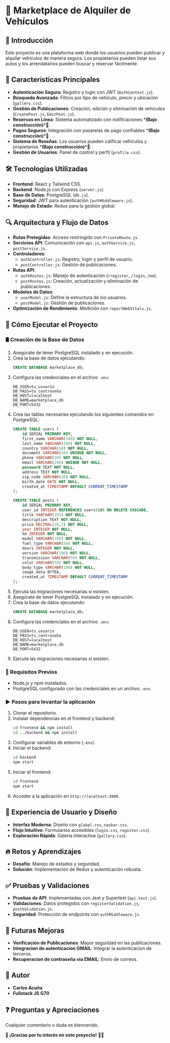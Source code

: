 # 📌 Marketplace de Alquiler de Vehículos

## 🏁 Introducción

Este proyecto es una plataforma web donde los usuarios pueden publicar y alquilar vehículos de manera segura. Los propietarios pueden listar sus autos y los arrendatarios pueden buscar y reservar fácilmente.

## 🚀 Características Principales

- **Autenticación Segura**: Registro y login con JWT (`AuthContext.js`).
- **Búsqueda Avanzada**: Filtros por tipo de vehículo, precio y ubicación (`gallery.css`).
- **Gestión de Publicaciones**: Creación, edición y eliminación de vehículos (`CreatePost.js`, `EditPost.js`).
- **Reservas en Línea**: Sistema automatizado con notificaciones \***(Bajo construcción)**\*🚧.
- **Pagos Seguros**: Integración con pasarelas de pago confiables \***(Bajo construcción)**\*🚧.
- **Sistema de Reseñas**: Los usuarios pueden calificar vehículos y propietarios \***(Bajo construcción)**\*🚧.
- **Gestión de Usuarios**: Panel de control y perfil (`profile.css`).

## 🛠️ Tecnologías Utilizadas

- **Frontend**: React y Tailwind CSS.
- **Backend**: Node.js con Express (`server.js`).
- **Base de Datos**: PostgreSQL (`db.js`).
- **Seguridad**: JWT para autenticación (`authMiddleware.js`).
- **Manejo de Estado**: Redux para la gestión global.

## 🔍 Arquitectura y Flujo de Datos

- **Rutas Protegidas**: Acceso restringido con `PrivateRoute.js`.
- **Servicios API**: Comunicación con `api.js`, `authService.js`, `postService.js`.
- **Controladores**:
  - `authController.js`: Registro, login y perfil de usuario.
  - `postController.js`: Gestión de publicaciones.
- **Rutas API**:
  - `authRoutes.js`: Manejo de autenticación (`/register`, `/login`, `/me`).
  - `postRoutes.js`: Creación, actualización y eliminación de publicaciones.
- **Modelos de Datos**:
  - `userModel.js`: Define la estructura de los usuarios.
  - `postModel.js`: Gestión de publicaciones.
- **Optimización de Rendimiento**: Medición con `reportWebVitals.js`.

## 🚀 Cómo Ejecutar el Proyecto

### 🛢️ Creación de la Base de Datos
1. Asegúrate de tener PostgreSQL instalado y en ejecución.
2. Crea la base de datos ejecutando:
   ```sql
   CREATE DATABASE marketplace_db;
   ```
3. Configura las credenciales en el archivo `.env`:
   ```env
   DB_USER=tu_usuario
   DB_PASS=tu_contraseña
   DB_HOST=localhost
   DB_NAME=marketplace_db
   DB_PORT=5432
   ```
4. Crea las tablas necesarias ejecutando los siguientes comandos en PostgreSQL:
   ```sql
   CREATE TABLE users (
       id SERIAL PRIMARY KEY,
       first_name VARCHAR(100) NOT NULL,
       last_name VARCHAR(100) NOT NULL,
       country VARCHAR(50) NOT NULL,
       document VARCHAR(50) UNIQUE NOT NULL,
       phone VARCHAR(20) NOT NULL,
       email VARCHAR(100) UNIQUE NOT NULL,
       password TEXT NOT NULL,
       address TEXT NOT NULL,
       zip_code VARCHAR(20) NOT NULL,
       birth_date DATE NOT NULL,
       created_at TIMESTAMP DEFAULT CURRENT_TIMESTAMP
   );

   CREATE TABLE posts (
       id SERIAL PRIMARY KEY,
       user_id INTEGER REFERENCES users(id) ON DELETE CASCADE,
       title VARCHAR(255) NOT NULL,
       description TEXT NOT NULL,
       price DECIMAL(10,2) NOT NULL,
       year INTEGER NOT NULL,
       km INTEGER NOT NULL,
       model VARCHAR(100) NOT NULL,
       fuel_type VARCHAR(50) NOT NULL,
       doors INTEGER NOT NULL,
       version VARCHAR(100) NOT NULL,
       transmission VARCHAR(50) NOT NULL,
       color VARCHAR(50) NOT NULL,
       body_type VARCHAR(100) NOT NULL,
       image_data BYTEA,
       created_at TIMESTAMP DEFAULT CURRENT_TIMESTAMP
   );
   ```
5. Ejecuta las migraciones necesarias si existen.
1. Asegúrate de tener PostgreSQL instalado y en ejecución.
2. Crea la base de datos ejecutando:
   ```sql
   CREATE DATABASE marketplace_db;
   ```
3. Configura las credenciales en el archivo `.env`:
   ```env
   DB_USER=tu_usuario
   DB_PASS=tu_contraseña
   DB_HOST=localhost
   DB_NAME=marketplace_db
   DB_PORT=5432
   ```
4. Ejecuta las migraciones necesarias si existen.


### 🔧 Requisitos Previos

- Node.js y npm instalados.
- PostgreSQL configurado con las credenciales en un archivo `.env`.

### ▶️ Pasos para levantar la aplicación

1. Clonar el repositorio.
2. Instalar dependencias en el frontend y backend:
   ```bash
   cd frontend && npm install
   cd ../backend && npm install
   ```
3. Configurar variables de entorno (`.env`).
4. Iniciar el backend:
   ```bash
   cd backend
   npm start
   ```
5. Iniciar el frontend:
   ```bash
   cd frontend
   npm start
   ```
6. Acceder a la aplicación en `http://localhost:3000`.

## 🎨 Experiencia de Usuario y Diseño

- **Interfaz Moderna**: Diseño con `global.css`, `navbar.css`.
- **Flujo Intuitivo**: Formularios accesibles (`login.css`, `register.css`).
- **Exploración Rápida**: Galería interactiva (`gallery.css`).

## 🔥 Retos y Aprendizajes

- **Desafío**: Manejo de estados y seguridad.
- **Solución**: Implementación de Redux y autenticación robusta.

## ✅ Pruebas y Validaciones

- **Pruebas de API**: Implementadas con Jest y Supertest (`api.test.js`).
- **Validaciones**: Datos protegidos con `registerValidation.js`, `postValidation.js`.
- **Seguridad**: Protección de endpoints con `authMiddleware.js`.

## 🚧 Futuras Mejoras

- **Verificación de Publicaciones**: Mayor seguridad en las publicaciones.
- **Integracion de autenticacion GMAIL**: Integrar la autenticacion de terceros.
- **Recuperacion de contraseña via EMAIL**: Envio de correos.

## 👤 Autor

- **Carlos Acuña**
- **Fullstack JS G70**

## ❓ Preguntas y Apreciaciones

Cualquier comentario o duda es bienvenido.

**📢 ¡Gracias por tu interés en este proyecto!** 🚗💨

